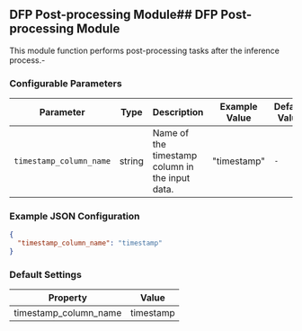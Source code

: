 <!--
SPDX-FileCopyrightText: Copyright (c) 2022-2023, NVIDIA CORPORATION & AFFILIATES. All rights reserved.
SPDX-License-Identifier: Apache-2.0

Licensed under the Apache License, Version 2.0 (the "License");
you may not use this file except in compliance with the License.
You may obtain a copy of the License at

http://www.apache.org/licenses/LICENSE-2.0

Unless required by applicable law or agreed to in writing, software
distributed under the License is distributed on an "AS IS" BASIS,
WITHOUT WARRANTIES OR CONDITIONS OF ANY KIND, either express or implied.
See the License for the specific language governing permissions and
limitations under the License.
-->

## DFP Post-processing Module## DFP Post-processing Module

This module function performs post-processing tasks after the inference process.-

### Configurable Parameters

| Parameter               | Type   | Description                                     | Example Value | Default Value |
|-------------------------|--------|-------------------------------------------------|---------------|---------------|
| `timestamp_column_name` | string | Name of the timestamp column in the input data. | "timestamp"   | `-`           |

### Example JSON Configuration

```json
{
  "timestamp_column_name": "timestamp"
}
```

### Default Settings

| Property | Value |
| -------- | ----- |
| timestamp_column_name   | timestamp  |
